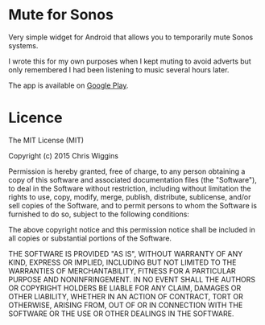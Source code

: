 # Mute for Sonos

Very simple widget for Android that allows you to temporarily mute Sonos systems.

I wrote this for my own purposes when I kept muting to avoid adverts but only
remembered I had been listening to music several hours later.

The app is available on [Google Play](https://play.google.com/store/apps/details?id=uk.co.chriswiggins.muteforsonos).


# Licence

The MIT License (MIT)

Copyright (c) 2015 Chris Wiggins

Permission is hereby granted, free of charge, to any person obtaining a copy
of this software and associated documentation files (the "Software"), to deal
in the Software without restriction, including without limitation the rights
to use, copy, modify, merge, publish, distribute, sublicense, and/or sell
copies of the Software, and to permit persons to whom the Software is
furnished to do so, subject to the following conditions:

The above copyright notice and this permission notice shall be included in all
copies or substantial portions of the Software.

THE SOFTWARE IS PROVIDED "AS IS", WITHOUT WARRANTY OF ANY KIND, EXPRESS OR
IMPLIED, INCLUDING BUT NOT LIMITED TO THE WARRANTIES OF MERCHANTABILITY,
FITNESS FOR A PARTICULAR PURPOSE AND NONINFRINGEMENT. IN NO EVENT SHALL THE
AUTHORS OR COPYRIGHT HOLDERS BE LIABLE FOR ANY CLAIM, DAMAGES OR OTHER
LIABILITY, WHETHER IN AN ACTION OF CONTRACT, TORT OR OTHERWISE, ARISING FROM,
OUT OF OR IN CONNECTION WITH THE SOFTWARE OR THE USE OR OTHER DEALINGS IN THE
SOFTWARE.